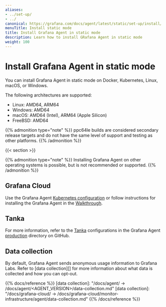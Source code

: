 ```yaml
---
aliases:
- ../set-up/
- ../
canonical: https://grafana.com/docs/agent/latest/static/set-up/install/
menuTitle: Install static mode
title: Install Grafana Agent in static mode
description: Learn how to install GRafana Agent in static mode
weight: 100
---
```


# Install Grafana Agent in static mode

You can install Grafana Agent in static mode on Docker, Kubernetes, Linux, macOS, or Windows.

The following architectures are supported:

- Linux: AMD64, ARM64
- Windows: AMD64
- macOS: AMD64 (Intel), ARM64 (Apple Silicon)
- FreeBSD: AMD64

{{% admonition type="note" %}}
ppc64le builds are considered secondary release targets and do not have the same level of support and testing as other platforms.
{{% /admonition %}}

{{< section >}}

{{% admonition type="note" %}}
Installing Grafana Agent on other operating systems is possible, but is not recommended or supported.
{{% /admonition %}}

## Grafana Cloud

Use the Grafana Agent [Kubernetes configuration](/docs/grafana-cloud/monitor-infrastructure/kubernetes-monitoring/configuration/) or follow instructions for installing the Grafana Agent in the [Walkthrough](/docs/grafana-cloud/monitor-infrastructure/integrations/get-started/).

## Tanka

For more information, refer to the [Tanka](https://tanka.dev) configurations in the Grafana Agent [production](https://github.com/grafana/agent/tree/main/production/tanka/grafana-agent) directory on GitHub.

## Data collection

By default, Grafana Agent sends anonymous usage information to Grafana Labs. Refer to [data collection][] for more information
about what data is collected and how you can opt-out.

{{% docs/reference %}}
[data collection]: "/docs/agent/ -> /docs/agent/<AGENT_VERSION>/data-collection.md"
[data collection]: "/docs/grafana-cloud/ -> /docs/grafana-cloud/monitor-infrastructure/agent/data-collection.md"
{{% /docs/reference %}}
